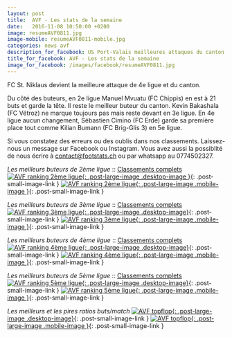 ```yaml
---
layout: post
title:  AVF - Les stats de la semaine
date:   2016-11-08 10:50:00 +0200
image: resumeAVF0811.jpg
image-mobile: resumeAVF0811-mobile.jpg
categories: news avf
description_for_facebook: US Port-Valais meilleures attaques du canton. Top buteurs&#58; Manuel Mvuatu, Kevin Bakashala, Sébastien Cimino et Kilian Bumann.
title_for_facebook: AVF - Les stats de la semaine
image_for_facebook: /images/facebook/resumeAVF0811.jpg
---
```


FC St. Niklaus devient la meilleure attaque de 4e ligue et du canton.

Du côté des buteurs, en 2e ligue Manuel Mvuatu (FC Chippis) en est à 21 buts et garde la tête. Il reste le meilleur buteur du canton. Kevin Bakashala (FC Vétroz) ne marque toujours pas mais reste devant en 3e ligue. En 4e ligue aucun changement, Sébastien Cimino (FC Erde) garde sa première place tout comme Kilian Bumann (FC Brig-Glis 3) en 5e ligue.

Si vous constatez des erreurs ou des oublis dans nos classements. Laissez-nous un message sur Facebook ou Instagram. Vous avez aussi la possiblité de nous écrire à contact@footstats.ch ou par whatsapp au 0774502327.

_Les meilleurs buteurs de 2ème ligue_ :: [Classements complets]({{site.url}}/avf/2eme-ligue)
[![AVF ranking 2ème ligue]({{site.url}}/images/posts/rankings/resumeAVF20811.jpg){: .post-large-image .desktop-image }]({{site.url}}/images/posts/rankings/resumeAVF20811.jpg){: .post-small-image-link }
[![AVF ranking 2ème ligue]({{site.url}}/images/posts/rankings/resumeAVF20811-mobile.jpg){: .post-large-image .mobile-image }]({{site.url}}/images/posts/rankings/resumeAVF20811-mobile.jpg){: .post-small-image-link }

_Les meilleurs buteurs de 3ème ligue_ :: [Classements complets]({{site.url}}/avf/3eme-ligue)
[![AVF ranking 3ème ligue]({{site.url}}/images/posts/rankings/resumeAVF30811.jpg){: .post-large-image .desktop-image}]({{site.url}}/images/posts/rankings/resumeAVF30811.jpg){: .post-small-image-link }
[![AVF ranking 3ème ligue]({{site.url}}/images/posts/rankings/resumeAVF30811-mobile.jpg){: .post-large-image .mobile-image }]({{site.url}}/images/posts/rankings/resumeAVF30811-mobile.jpg){: .post-small-image-link }

_Les meilleurs buteurs de 4ème ligue_ :: [Classements complets]({{site.url}}/avf/4eme-ligue)
[![AVF ranking 4ème ligue]({{site.url}}/images/posts/rankings/resumeAVF40811.jpg){: .post-large-image .desktop-image}]({{site.url}}/images/posts/rankings/resumeAVF40811.jpg){: .post-small-image-link }
[![AVF ranking 4ème ligue]({{site.url}}/images/posts/rankings/resumeAVF40811-mobile.jpg){: .post-large-image .mobile-image }]({{site.url}}/images/posts/rankings/resumeAVF40811-mobile.jpg){: .post-small-image-link }

_Les meilleurs buteurs de 5ème ligue_ :: [Classements complets]({{site.url}}/avf/5eme-ligue)
[![AVF ranking 5ème ligue]({{site.url}}/images/posts/rankings/resumeAVF50811.jpg){: .post-large-image .desktop-image}]({{site.url}}/images/posts/rankings/resumeAVF50811.jpg){: .post-small-image-link }
[![AVF ranking 5ème ligue]({{site.url}}/images/posts/rankings/resumeAVF50811-mobile.jpg){: .post-large-image .mobile-image }]({{site.url}}/images/posts/rankings/resumeAVF50811-mobile.jpg){: .post-small-image-link }

_Les meilleurs et les pires ratios buts/match_
[![AVF topflop]({{site.url}}/images/posts/topflop/AVF0811.jpg){: .post-large-image .desktop-image}]({{site.url}}/images/posts/topflop/AVF0811.jpg){: .post-small-image-link }
[![AVF topflop]({{site.url}}/images/posts/topflop/AVF0811.jpg){: .post-large-image .mobile-image }]({{site.url}}/images/posts/topflop/AVF0811.jpg){: .post-small-image-link }